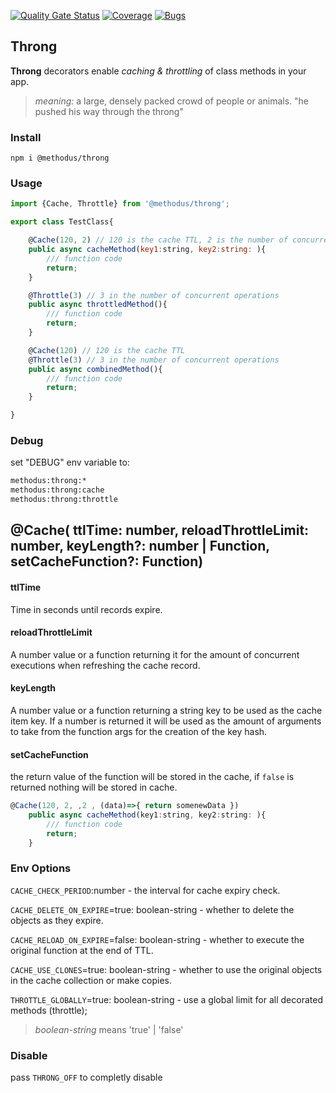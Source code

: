 [![Quality Gate Status](https://sonarcloud.io/api/project_badges/measure?project=nodulusteam_-methodus-throng&metric=alert_status)](https://sonarcloud.io/dashboard?id=nodulusteam_-methodus-throng)
[![Coverage](https://sonarcloud.io/api/project_badges/measure?project=nodulusteam_-methodus-throng&metric=coverage)](https://sonarcloud.io/dashboard?id=nodulusteam_-methodus-throng)
[![Bugs](https://sonarcloud.io/api/project_badges/measure?project=nodulusteam_-methodus-throng&metric=bugs)](https://sonarcloud.io/dashboard?id=nodulusteam_-methodus-throng)

## Throng

**Throng** decorators enable *caching & throttling* of class methods in your app.


> *meaning:* a large, densely packed crowd of people or animals.
> "he pushed his way through the throng"

### Install
`npm i @methodus/throng`


### Usage
```javascript
import {Cache, Throttle} from '@methodus/throng';

export class TestClass{

    @Cache(120, 2) // 120 is the cache TTL, 2 is the number of concurrent executions for the expire rerun
    public async cacheMethod(key1:string, key2:string: ){
        /// function code
        return;
    }

    @Throttle(3) // 3 in the number of concurrent operations
    public async throttledMethod(){
        /// function code
        return;
    }

    @Cache(120) // 120 is the cache TTL
    @Throttle(3) // 3 in the number of concurrent operations
    public async combinedMethod(){
        /// function code
        return;
    }

}
```

### Debug
set "DEBUG" env variable to:
```bash
methodus:throng:*
methodus:throng:cache
methodus:throng:throttle
```

## @Cache( ttlTime: number, reloadThrottleLimit: number, keyLength?: number | Function, setCacheFunction?: Function)

#### ttlTime
Time in seconds until records expire.

#### reloadThrottleLimit
A number value or a function returning it for the amount of concurrent executions when refreshing the cache record.

#### keyLength
A number value or a function returning a string key to be used as the cache item key. If a number is returned it will be used as the amount of arguments to take from the function args for the creation of the key hash.


#### setCacheFunction
the return value of the function will be stored in the cache, if `false` is returned nothing will be stored in cache.

```javascript
@Cache(120, 2, ,2 , (data)=>{ return somenewData }) 
    public async cacheMethod(key1:string, key2:string: ){
        /// function code
        return;
    }

```

### Env Options
`CACHE_CHECK_PERIOD`:number - the interval for cache expiry check.

`CACHE_DELETE_ON_EXPIRE`=true: boolean-string  - whether to delete the objects as they expire. 

`CACHE_RELOAD_ON_EXPIRE`=false:  boolean-string - whether to execute the original function at the end of TTL.

`CACHE_USE_CLONES`=true: boolean-string - whether to use the original objects in the cache collection or make copies.

`THROTTLE_GLOBALLY`=true: boolean-string - use a global limit for all decorated methods (throttle);


> *boolean-string* means 'true' | 'false'

### Disable
pass `THRONG_OFF` to completly disable